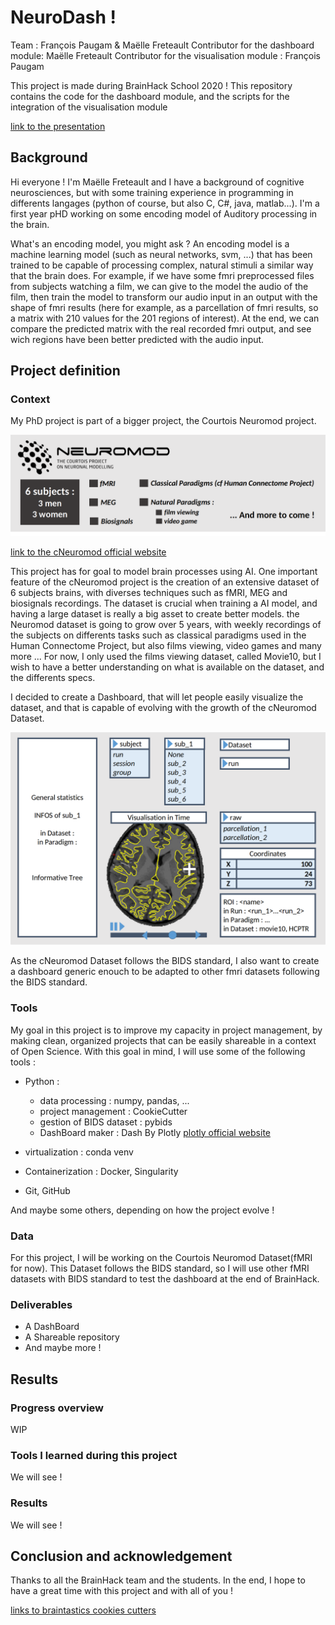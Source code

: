 # NeuroDash !
Team : François Paugam & Maëlle Freteault
Contributor for the dashboard module: Maëlle Freteault
Contributor for the visualisation module : François Paugam

This project is made during BrainHack School 2020 !
This repository contains the code for the dashboard module, and the scripts for the integration of the visualisation module

[link to the presentation](https://docs.google.com/presentation/d/1glGlgnHoYoe2fxgS5SDSvCW82fZQKU_U1vwovwJn5q0/edit?usp=sharing)

## Background

Hi everyone ! I'm Maëlle Freteault and I have a background of cognitive neurosciences, but with some training experience in programming in differents langages (python of course, but also C, C#, java, matlab...). I'm a first year pHD working on some encoding model of Auditory processing in the brain. 

What's an encoding model, you might ask ? An encoding model is a machine learning model (such as neural networks, svm, ...) that has been trained to be capable of processing complex, natural stimuli a similar way that the brain does. For example, if we have some fmri preprocessed files from subjects watching a film, we can give to the model the audio of the film, then train the model to transform our audio input in an output with the shape of fmri results (here for example, as a parcellation of fmri results, so a matrix with 210 values for the 201 regions of interest). At the end, we can compare the predicted matrix with the real recorded fmri output, and see wich regions have been better predicted with the audio input.

## Project definition

### Context

My PhD project is part of a bigger project, the Courtois Neuromod project. 

![cneuromod_dataset](https://github.com/brainhack-school2020/maellef_IDK_project/blob/master/graphics/Neuromod_dataset.png)

[link to the cNeuromod official website](https://www.cneuromod.ca/)

This project has for goal to model brain processes using AI. One important feature of the cNeuromod project is the creation of an extensive dataset of 6 subjects brains, with diverses techniques such as fMRI, MEG and biosignals recordings. The dataset is crucial when training a AI model, and having a large dataset is really a big asset to create better models. the Neuromod dataset is going to grow over 5 years, with weekly recordings of the subjects on differents tasks such as classical paradigms used in the Human Connectome Project, but also films viewing, video games and many more ... For now, I only used the films viewing dataset, called Movie10, but I wish to have a better understanding on what is available on the dataset, and the differents specs. 

I decided to create a Dashboard, that will let people easily visualize the dataset, and that is capable of evolving with the growth of the cNeuromod Dataset.

![first_mockup](https://github.com/brainhack-school2020/maellef_IDK_project/blob/master/graphics/mockup_1.png)

As the cNeuromod Dataset follows the BIDS standard, I also want to create a dashboard generic enouch to be adapted to other fmri datasets following the BIDS standard. 

### Tools

My goal in this project is to improve my capacity in project management, by making clean, organized projects that can be easily shareable in a context of Open Science. With this goal in mind, I will use some of the following tools : 

- Python :
  - data processing : numpy, pandas, ...
  - project management : CookieCutter
  - gestion of BIDS dataset : pybids
  - DashBoard maker : Dash By Plotly [plotly official website](https://plotly.com/dash/)

- virtualization : conda venv

- Containerization : Docker, Singularity

- Git, GitHub

And maybe some others, depending on how the project evolve !

### Data

For this project, I will be working on the Courtois Neuromod Dataset(fMRI for now). This Dataset follows the BIDS standard, 
so I will use other fMRI datasets with BIDS standard to test the dashboard at the end of BrainHack.

### Deliverables

 - A DashBoard
 - A Shareable repository
 - And maybe more ! 

## Results

### Progress overview

WIP

### Tools I learned during this project
 
 We will see !
 
### Results

 We will see !
 
## Conclusion and acknowledgement
Thanks to all the BrainHack team and the students. In the end, I hope to have a great time with this project 
and with all of you !

[links to braintastics cookies cutters](https://www.thingiverse.com/thing:3820314)
